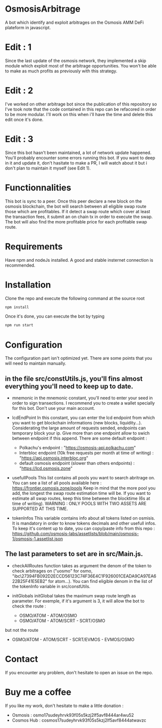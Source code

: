 # OsmosisArbitrage
A bot which identify and exploit arbitrages on the Osmosis AMM DeFi plateform in javascript.

# Edit : 1

Since the last update of the osmosis network, they implemented a skip module which exploit most of the arbitrage opportunities. You won't be able to make as much profits as previously with this strategy.

# Edit : 2

I've worked on other arbitrage bot since the publication of this repository so I've took note that the code contained in this repo can be refacored in order to be more modular. I'll work on this when i'll have the time and delete this edit once it's done.

# Edit : 3

Since this bot hasn't been maintained, a lot of network update happened. You'll probably encounter some errors running this bot. If you want to deep in it and update it, don't hasitate to make a PR, I will watch about it but i don't plan to maintain it myself (see Edit 1).

# Functionnalities
This bot is sync to a peer.
Once this peer declare a new block on the osmosis blockchain, the bot will search between all eligible swap route those which are profitables.
If it detect a swap route which cover at least the transaction fees, it submit an on chain tx in order to execute the swap.
The bot will also find the more profitable price for each profitable swap route.

# Requirements
Have npm and nodeJs installed.
A good and stable insternet connection is recommended.

# Installation
Clone the repo and execute the following command at the source root
```bash
npm install
```

Once it's done, you can execute the bot by typing
```bash
npm run start
```

# Configuration
The configuration part isn't optimized yet. There are some points that you will need to maintain manually.

## in the file src/constUtils.js, you'll fins almost everything you'll need to keep up to date.

- mnemonic
in the mnemonic constant, you'll need to enter your seed in order to sign transections.
I recommend you to create a wallet specially for this bot. Don't use your main account.

- lcdEndPoint
In this constant, you can enter the lcd endpoint from which you want to get blockchain informations (new blocks, liquidity...).
Considerating the large amount of requests sended, endpoints can temporary block your ip. Give more than one endpoint allow to swich between endpoint if this append.
There are some default endpoint :
  *  Polkachu's endpoint : "https://osmosis-api.polkachu.com"
  *  Interbloc endpoint (10k free requests per month at time of writing) : "https://api.osmosis.interbloc.org"
  *  default osmosis endpoint (slower than others endpoints) : "https://lcd.osmosis.zone"

- usefullPools
This list contains all pools you want to search abritrage on.
You can see a list of all pools available here : https://frontier.osmosis.zone/pools
Keep in mind that the more pool you add, the longest the swap route estimation time will be. If you want to estimate all swap routes, keep this time between the blocktime (6s at time of writing).
WARNING : ONLY POOLS WITH TWO ASSETS ARE SUPPORTED AT THIS TIME.

- tokenInfos
This variable contains info about all tokens listed on osmisis. It is mandatory in order to know tokens decimals and other usefull infos.
To keep it's content up to date, you can copy/paste info from this repo : https://github.com/osmosis-labs/assetlists/blob/main/osmosis-1/osmosis-1.assetlist.json

## The last parameters to set are in src/Main.js.

- checkAllRoutes function takes as argument the denom of the token to check arbitrages on ("uosmo" for osmo, "ibc\27394FB092D2ECCD56123C74F36E4C1F926001CEADA9CA97EA622B25F41E5EB2" for atom...).
You can find eligible denom in the list of the tokenInfo variable in src/constUtils.

- initGlobals
initGlobal takes the maximum swap route length as parameter.
For exemple, if it's argument is 3, it will allow the bot to check the route :
  *  OSMO/ATOM - ATOM/OSMO
  *  OSMO/ATOM - ATOM/SCRT - SCRT/OSMO

but not the route
  * OSMO/ATOM - ATOM/SCRT - SCRT/EVMOS - EVMOS/OSMO

# Contact
If you encounter any problem, don't hesitate to open an issue on the repo.

# Buy me a coffee
If you like my work, don't hesitate to make a little donation :
- Osmosis     : osmo17sudeyhrvk93f05s5kzj2lf5avf8444ar4wu52
- Cosmos Hub  : cosmos17sudeyhrvk93f05s5kzj2lf5avf8444atwavzc
